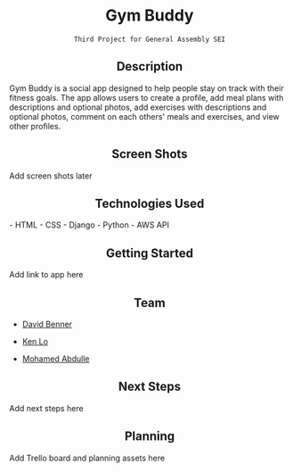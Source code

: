 <h1 align="center">Gym Buddy</h1>
<div align="center">

    Third Project for General Assembly SEI
</div>
<h2 align="center">Description</h2>
Gym Buddy is a social app designed to help people stay on track with their fitness goals. The app allows users to create a profile, add meal plans with descriptions and optional photos, add exercises with descriptions and optional photos, comment on each others' meals and exercises, and view other profiles.

<h2 align="center">Screen Shots</h2>
Add screen shots later

<h2 align="center">Technologies Used</h2>
- HTML
- CSS
- Django
- Python
- AWS API

<h2 align="center">Getting Started</h2>
Add link to app here

<h2 align="center">Team</h2>

- [David Benner](https://github.com/davebenner14)

- [Ken Lo](https://github.com/kenlo112)

- [Mohamed Abdulle](https://github.com/m7amed95)

<h2 align="center">Next Steps</h2>
Add next steps here

<h2 align="center">Planning</h2>
Add Trello board and planning assets here
